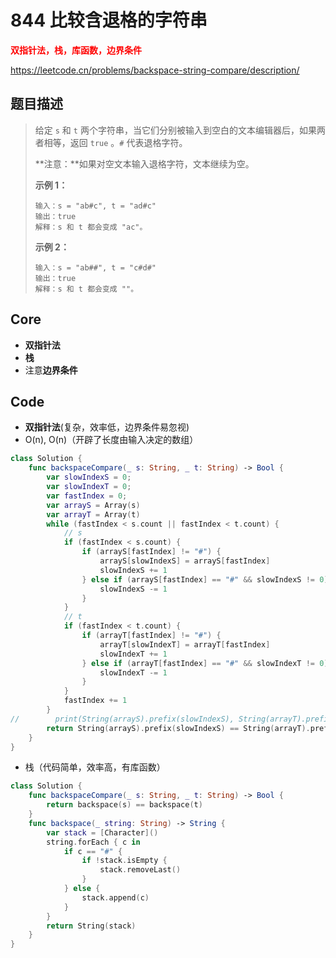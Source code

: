 # 844 比较含退格的字符串

**<font color=red>双指针法，栈，库函数，边界条件</font>**

https://leetcode.cn/problems/backspace-string-compare/description/

## 题目描述

> 给定 `s` 和 `t` 两个字符串，当它们分别被输入到空白的文本编辑器后，如果两者相等，返回 `true` 。`#` 代表退格字符。
>
> **注意：**如果对空文本输入退格字符，文本继续为空。
>
>  
>
> **示例 1：**
>
> ```
> 输入：s = "ab#c", t = "ad#c"
> 输出：true
> 解释：s 和 t 都会变成 "ac"。
> ```
>
> **示例 2：**
>
> ```
> 输入：s = "ab##", t = "c#d#"
> 输出：true
> 解释：s 和 t 都会变成 ""。
> ```

## Core

- **双指针法**
- **栈**
- 注意**边界条件**

## Code

- **双指针法**(复杂，效率低，边界条件易忽视)
- O(n), O(n)（开辟了长度由输入决定的数组）

```swift
class Solution {
    func backspaceCompare(_ s: String, _ t: String) -> Bool {
        var slowIndexS = 0;
        var slowIndexT = 0;
        var fastIndex = 0;
        var arrayS = Array(s)
        var arrayT = Array(t)
        while (fastIndex < s.count || fastIndex < t.count) {
            // s
            if (fastIndex < s.count) {
                if (arrayS[fastIndex] != "#") {
                    arrayS[slowIndexS] = arrayS[fastIndex]
                    slowIndexS += 1
                } else if (arrayS[fastIndex] == "#" && slowIndexS != 0) {
                    slowIndexS -= 1
                }
            }
            // t
            if (fastIndex < t.count) {
                if (arrayT[fastIndex] != "#") {
                    arrayT[slowIndexT] = arrayT[fastIndex]
                    slowIndexT += 1
                } else if (arrayT[fastIndex] == "#" && slowIndexT != 0) {
                    slowIndexT -= 1
                }
            }
            fastIndex += 1
        }
//        print(String(arrayS).prefix(slowIndexS), String(arrayT).prefix(slowIndexT))
        return String(arrayS).prefix(slowIndexS) == String(arrayT).prefix(slowIndexT)
    }
}
```



- 栈（代码简单，效率高，有库函数）

```swift
class Solution {
    func backspaceCompare(_ s: String, _ t: String) -> Bool {
        return backspace(s) == backspace(t)
    }
    func backspace(_ string: String) -> String {
        var stack = [Character]()
        string.forEach { c in
            if c == "#" {
                if !stack.isEmpty {
                    stack.removeLast()
                }
            } else {
                stack.append(c)
            }
        }
        return String(stack)
    }
}
```









